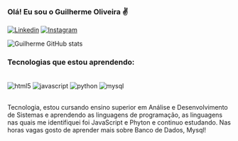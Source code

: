 ### Olá! Eu sou o Guilherme Oliveira ✌️

[![Linkedin](https://img.shields.io/badge/LinkedIn-0077B5?style=for-the-badge&logo=linkedin&logoColor=white)](https://www.linkedin.com/in/guilherme-oliveira-854712249/)
[![Instagram](https://img.shields.io/badge/Instagram-E4405F?style=for-the-badge&logo=instagram&logoColor=white)](https://www.instagram.com/_guioliveira96/)

![Guilherme GitHub stats](https://github-readme-stats.vercel.app/api?username=gholiveira96&show_icons=true&theme=dark)

### Tecnologias que estou aprendendo:

<div style="display: inline_block"><br/>
 <img align="center" alt="html5" src="https://img.shields.io/badge/HTML5-E34F26?style=for-the-badge&logo=html5&logoColor=white" />
 <img align="center" alt="javascript" src="https://img.shields.io/badge/JavaScript-F7DF1E?style=for-the-badge&logo=javascript&logoColor=black" />
 <img align="center" alt="python" src="https://img.shields.io/badge/Python-3776AB?style=for-the-badge&logo=python&logoColor=white" />
 <img align="center" alt="mysql" src="https://img.shields.io/badge/MySQL-00000F?style=for-the-badge&logo=mysql&logoColor=white" />
 </div><br/>

Tecnologia, estou cursando ensino superior em Análise e Desenvolvimento de Sistemas e aprendendo as linguagens de programação, as linguagens nas quais me identifiquei foi JavaScript e Phyton e continuo estudando. Nas horas vagas gosto de aprender mais sobre Banco de Dados, Mysql!

